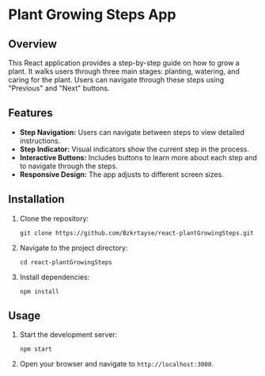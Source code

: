 # Plant Growing Steps App

## Overview

This React application provides a step-by-step guide on how to grow a plant. It walks users through three main stages: planting, watering, and caring for the plant. Users can navigate through these steps using "Previous" and "Next" buttons.

## Features

- **Step Navigation:** Users can navigate between steps to view detailed instructions.
- **Step Indicator:** Visual indicators show the current step in the process.
- **Interactive Buttons:** Includes buttons to learn more about each step and to navigate through the steps.
- **Responsive Design:** The app adjusts to different screen sizes.

## Installation

1. Clone the repository:

   `git clone https://github.com/Bzkrtayse/react-plantGrowingSteps.git`

2. Navigate to the project directory:

   `cd react-plantGrowingSteps`

3. Install dependencies:

   `npm install`

## Usage

1. Start the development server:

   `npm start`

2. Open your browser and navigate to `http://localhost:3000`.
